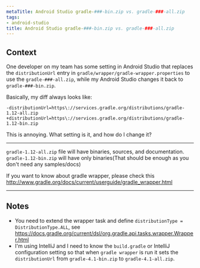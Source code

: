 ```yaml
---
metaTitle: Android Studio gradle-###-bin.zip vs. gradle-###-all.zip
tags:
- android-studio
title: Android Studio gradle-###-bin.zip vs. gradle-###-all.zip
---
```


## Context

One developer on my team has some setting in Android Studio that replaces the `distributionUrl` entry in `gradle/wrapper/gradle-wrapper.properties` to use the `gradle-###-all.zip`, while my Android Studio changes it back to `gradle-###-bin.zip`. 


Basically, my diff always looks like:


`-distributionUrl=https\://services.gradle.org/distributions/gradle-1.12-all.zip
+distributionUrl=https\://services.gradle.org/distributions/gradle-1.12-bin.zip`


This is annoying. What setting is it, and how do I change it?



---

`gradle-1.12-all.zip` file will have binaries, sources, and documentation.
`gradle-1.12-bin.zip` will have only binaries(That should be enough as you don't need any samples/docs)


If you want to know about gradle wrapper, please check this
<http://www.gradle.org/docs/current/userguide/gradle_wrapper.html>



---

## Notes

-  You need to extend the wrapper task and define `distributionType = DistributionType.ALL`, see https://docs.gradle.org/current/dsl/org.gradle.api.tasks.wrapper.Wrapper.html
- I'm using IntelliJ and I need to know the `build.gradle` or IntelliJ configuration setting so that when `gradle wrapper` is run it sets the `distributionUrl` from `gradle-4.1-bin.zip` to `gradle-4.1-all.zip`.
